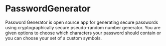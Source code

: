 # PasswordGenerator
Password Generator is open source app for generating secure passwords using cryptographically secure pseudo-random number generator. You are given options to choose which characters your password should contain or you can choose your set of a custom symbols.
